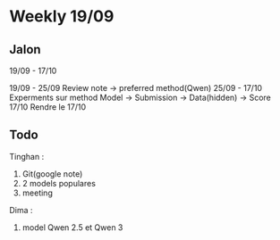 
# Weekly 19/09

## Jalon
19/09 - 17/10

19/09 - 25/09 Review note -> preferred method(Qwen)
25/09 - 17/10 
    Experments sur method
    Model -> Submission -> Data(hidden) -> Score 
17/10  Rendre le 17/10 

## Todo

Tinghan : 
1. Git(google note) 
2. 2 models populares
3. meeting 

Dima : 
1. model Qwen 2.5 et Qwen 3